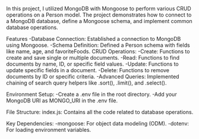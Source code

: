 In this project, I utilized MongoDB with Mongoose to perform various CRUD operations on a Person model. The project demonstrates how to connect to a MongoDB database, define a Mongoose schema, and implement common database operations.

Features
-Database Connection: Established a connection to MongoDB using Mongoose.
-Schema Definition: Defined a Person schema with fields like name, age, and favoriteFoods.
CRUD Operations:
-Create: Functions to create and save single or multiple documents.
-Read: Functions to find documents by name, ID, or specific field values.
-Update: Functions to update specific fields in a document.
-Delete: Functions to remove documents by ID or specific criteria.
-Advanced Queries: Implemented chaining of search query helpers like .sort(), .limit(), and .select().

Environment Setup:
-Create a .env file in the root directory.
-Add your MongoDB URI as MONGO_URI in the .env file.

File Structure:
index.js: Contains all the code related to database operations.

Key Dependencies:
-mongoose: For object data modeling (ODM).
-dotenv: For loading environment variables.
